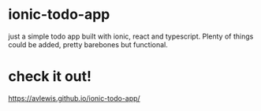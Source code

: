 # ionic-todo-app
just a simple todo app built with ionic, react and typescript. Plenty of things could be added, pretty barebones but functional.

# check it out!
https://avlewis.github.io/ionic-todo-app/
